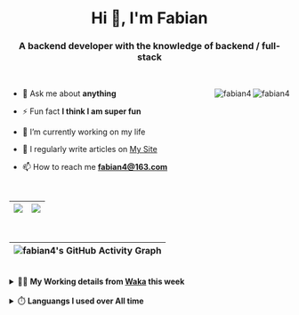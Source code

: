 <h1 align="center">Hi 👋, I'm Fabian</h1>
<h3 align="center">A backend developer with the knowledge of backend / full-stack</h3>

<br/>

<img align="right" src="https://komarev.com/ghpvc/?username=fabian4&label=views&color=0e75b6&style=flat" alt="fabian4" /><img align="right" src="https://img.shields.io/badge/Author-fabian4-orange?logo=Dark%20Reader" alt="fabian4" />


- 💬 Ask me about **anything**

- ⚡ Fun fact **I think I am super fun**

- 🔭 I’m currently working on my life

- 📝 I regularly write articles on [My Site](https://fabian4.site/)

- 📫 How to reach me **fabian4@163.com**


<!-- - 🌱 I’m currently learning **JavaScript** and **typescript** -->

<!-- - 📄 Know about my Daily details on [My Personal Blog Galllery](https://fabian4.github.io/gallery/) -->

<br/>

|  <img align="center" src="https://github-readme-streak-stats.herokuapp.com/?user=fabian4&theme=gruvbox_duo&currStreakNum=2FD3EB&fire=pink&sideLabels=F00&hide_border=true&date_format=[Y.]n.j" /> |  <img align="center" src="https://github-readme-stats.vercel.app/api/top-langs/?username=fabian4&layout=compact&theme=buefy&hide_border=true" /> |
| ------------- | ------------- |

<!-- | <img align="center" src="https://github-readme-stats.vercel.app/api?username=fabian4&count_private=true&show_icons=true&theme=flag-india&show_owner=true&hide_border=true" /> | <img align="center" src="https://github-readme-stats.vercel.app/api/top-langs/?username=fabian4&layout=compact&theme=buefy&hide_border=true&exclude_repo=jdk,jdk-source-learning,spring-framework,netty,jdk,fabian4.github.io,wechaty.js.org,sofa-bolt" /> | <img align="center" src="https://github-readme-streak-stats.herokuapp.com/?user=fabian4&theme=gruvbox_duo&currStreakNum=2FD3EB&fire=pink&sideLabels=F00&hide_border=true&date_format=[Y.]n.j" /> |
| ------------- | ------------- | ------------- | -->

<br/>

|![fabian4's GitHub Activity Graph](https://activity-graph.herokuapp.com/graph?username=fabian4&theme=github-light&area=true)|
| --- |

<!-- <br/>
<details>
  <summary>✍️ <b>My Leetcode Record from the <a href="https://github.com/fabian4/leetcode">repo</a></b></summary>
 
 ---
  
|[![Leetcode Stats](https://leetcode.card.workers.dev/?username=fabian&border=0)](https://leetcode-cn.com/u/fabianbao/)|[![fabian's LeetCode Stats](https://leetcode-stats.vercel.app/api?username=fabian&theme=Light)](https://leetcode-cn.com/u/fabianbao/)|
| ------------- | ------------- |
</details> -->

<br/>

<details>
  <summary>👨‍💻 <b>My Working details from <a href="https://wakatime.com/@fabian4">Waka</a> this week</b></summary>

---

<!--START_SECTION:waka-->
![Code Time](http://img.shields.io/badge/Code%20Time-240%20hrs%2053%20mins-blue)

**I'm an Early 🐤** 

```text
🌞 Morning    180 commits    █████░░░░░░░░░░░░░░░░░░░░   22.09% 
🌆 Daytime    290 commits    █████████░░░░░░░░░░░░░░░░   35.58% 
🌃 Evening    329 commits    ██████████░░░░░░░░░░░░░░░   40.37% 
🌙 Night      16 commits     ░░░░░░░░░░░░░░░░░░░░░░░░░   1.96%

```
📅 **I'm Most Productive on Thursday** 

```text
Monday       129 commits    ████░░░░░░░░░░░░░░░░░░░░░   15.83% 
Tuesday      127 commits    ████░░░░░░░░░░░░░░░░░░░░░   15.58% 
Wednesday    140 commits    ████░░░░░░░░░░░░░░░░░░░░░   17.18% 
Thursday     148 commits    ████░░░░░░░░░░░░░░░░░░░░░   18.16% 
Friday       91 commits     ██░░░░░░░░░░░░░░░░░░░░░░░   11.17% 
Saturday     66 commits     ██░░░░░░░░░░░░░░░░░░░░░░░   8.1% 
Sunday       114 commits    ███░░░░░░░░░░░░░░░░░░░░░░   13.99%

```


📊 **This Week I Spent My Time On** 

```text
💬 Programming Languages: 
Other                    25 hrs              █████████████████████░░░░   86.19% 
TypeScript               1 hr 23 mins        █░░░░░░░░░░░░░░░░░░░░░░░░   4.82% 
Java                     1 hr 1 min          █░░░░░░░░░░░░░░░░░░░░░░░░   3.55% 
Vue.js                   37 mins             ░░░░░░░░░░░░░░░░░░░░░░░░░   2.14% 
JavaScript               26 mins             ░░░░░░░░░░░░░░░░░░░░░░░░░   1.53%

🔥 Editors: 
Browser                  25 hrs              █████████████████████░░░░   86.19% 
IntelliJ                 2 hrs 18 mins       ██░░░░░░░░░░░░░░░░░░░░░░░   7.94% 
WebStorm                 1 hr 29 mins        █░░░░░░░░░░░░░░░░░░░░░░░░   5.12% 
GoLand                   12 mins             ░░░░░░░░░░░░░░░░░░░░░░░░░   0.74%

💻 Operating System: 
Windows                  29 hrs              █████████████████████████   100.0%

```


<!--END_SECTION:waka-->
  
</details>

<br/>

<details>
  <summary>⏱️ <b>Languangs I used over All time</b></summary>
  
---
  
![languages all time](https://wakatime.com/share/@32ef5ac6-eac5-4886-805c-ce9fe059857e/efc24c85-e478-4696-bcbd-c5669145b831.svg)
  
</details>
